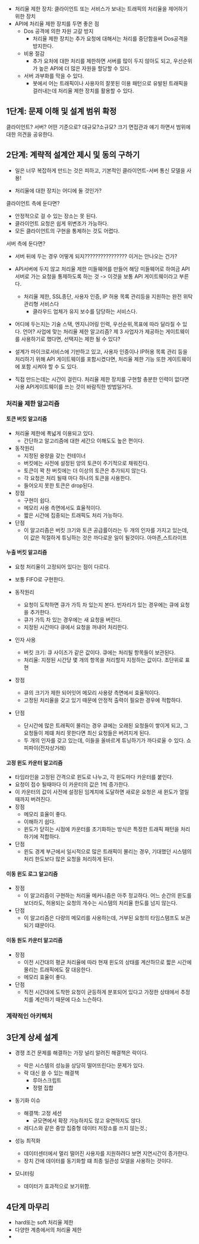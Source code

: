 - 처리율 제한 장치: 클라이언트 또는 서비스가 보내는 트래픽의 처리율을 제어하기 위한 장치
- API에 처리율 제한 장치를 두면 좋은 점
  - Dos 공격에 의한 자원 고갈 방지
    - 처리율 제한 장치는 추가 요청에 대해서는 처리를 중단함을써 Dos공격을 방지한다.
  - 비용 절감
    - 추가 요처에 대한 처리를 제한하면 서버를 많이 두지 않아도 되고, 우선순위가 높은 API에 더 많은 자원을 할당할 수 있다.
  - 서버 과부화를 막을 수 있다.
    - 봇에서 어는 트래픽이나 사용자의 잘못된 이용 패턴으로 유발된 트래픽을 걸러내는데 처리율 제한 장치를 활용할 수 있다.

## 1단계: 문제 이해 및 설계 범위 확정
클라이언트? 서버?
어떤 기준으로?
대규모?소규모? 크기
면접관과 얘기 하면서 범위에 대한 의견을 공유한다.

## 2단계: 계략적 설계안 제시 및 동의 구하기
* 일은 너무 복잡하게 만드는 것은 피하고, 기본적인 클라이언트-서버 통신 모델을 사용!

- 처리율에 대한 장치는 어디에 둘 것인가?

클라이언트 측에 둔다면?
- 안정적으로 걸 수 있는 장소는 못 된다.
- 클라이언트 요청은 쉽게 위변조가 가능하다.
- 모든 클라이언트의 구현을 통제하는 것도 어렵다.

서버 측에 둔다면?

- 서버 뒤에 두는 경우
어떻게 되지???????????????? 이거는 안나오는 건가?

- API서버에 두지 않고 처리율 제한 미들웨어를 만들어 해당 미들웨어로 하여금 API 서버로 가는 요청을 통제하도록 하는 것
  -> 이것을 보통 API 게이트웨이라고 부른다.
    - 처리율 제한, SSL종단, 사용자 인증, IP 허용 목록 관리등을 지원하는 완전 위탁관리형 서비스다
      - 클라우드 업체가 유지 보수를 담당하는 서비스다.

- 어디에 두는지는 기술 스택, 엔지니어링 인력, 우선순위,목표에 따라 달라질 수 있다. 
언어? 사업에 맞는 처리율 제한 알고리즘? 제 3 사업자가 제공하는 게이트웨이를 사용하기로 했다면, 선택지는 제한 될 수 있다? 

- 설계가 마이크로서비스에 기반하고 있고, 사용자 인증이나 IP허용 목록 관리 등을 처리하기 위해 API 게이트웨이를 포함시켰다면,
처리율 제한 기능 또한 게이트웨이에 포함 시켜야 할 수 도 있다.
- 직접 만드는데는 시간이 걸린다. 처리율 제한 장치를 구현할 충분한 인력이 없다면 사용 API게이트웨이를 쓰는 것이 바람직한 방법일거다.

### 처리율 제한 알고리즘
#### 토큰 버킷 알고리즘
  - 처리율 제한에 폭넓게 이용되고 있다.
    - 간단하고 알고리즘에 대한 세간으 이해도도 높은 편이다.
  - 동작원리
    - 지정된 용량을 갖는 컨테이너
    - 버킷에는 사전에 설정된 양의 토큰이 주기적으로 채워진다.
    - 토큰이 꽉 찬 버킷에는 더 이상의 토큰은 추가되지 않는다.
    - 각 요청은 처리 될때 마다 하나의 토큰을 사용한다.
    - 들어오지 못한 토큰은 drop된다.
  - 장점
    - 구현이 쉽다.
    - 메모리 사용 측면에서도 효율적이다.
    - 짧은 시간에 집중되는 트래픽도 처리 가능하다. 
  - 단점
    - 이 알고리즘은 버킷 크기와 토큰 공급률이라는 두 개의 인자를 가지고 있는데, 이 값은 적절하게 튜닝하는 것은 까다로운 일이 될것이다.
    아마존,스트라이프
#### 누출 버킷 알고리즘
  - 요청 처리율이 고정되어 있다는 점이 다르다.
  - 보통 FIFO로 구현한다.
  - 동작원리
    - 요청이 도착하면 큐가 가득 차 있는지 본다. 빈자리가 있는 경우에는 큐에 요청을 추가한다.
    - 큐가 가득 차 있는 경우에는 새 요청을 버린다.
    - 지정된 시간마다 큐에서 요청을 꺼내어 처리한다.
    
  - 인자 사용
    - 버킷 크기: 큐 사이즈가 같은 값이다. 큐에는 처리될 항목들이 보관된다.
    - 처리율: 지정된 시간당 몇 개의 항목을 처리할지 지정하는 값이다. 초단위로 표현
  - 장점
    - 큐의 크기가 제한 되어잇어 메모리 사용량 측면에서 효율적이다.
    - 고정된 처리율을 갖고 있기 때문에 안정적 출력이 필요한 경우에 적합하다.
  - 단점
    - 단시간에 많은 트래픽이 몰리는 경우 큐에는 오래된 요청들이 쌓이게 되고, 그 요청들이 제떄 처리 못한다면 최신 요청들은 버려지게 된다.
    - 두 개의 인자를 갖고 있는데, 이들을 올바르게 튜닝하기가 까다로울 수 있다.
    쇼피파이(전자상거래)
#### 고정 윈도 카운터 알고리즘
  - 타임라인을 고정된 간격으로 윈도로 나누고, 각 윈도마다 카운터를 붙인다.
  - 요청이 접수 될때마다 이 카운터의 값은 1씩 증가한다.
  - 이 카운터의 값이 사전에 설정된 임계치에 도달하면 새로운 요청은 새 윈도가 열릴 때까지 버려진다.
  - 장점
    - 메모리 효율이 좋다.
    - 이해하기 쉽다.
    - 윈도가 닫히는 시점에 카운터를 초기화하는 방식은 특정한 트래픽 패턴을 처리하기에 적합하다.
  - 단점
    - 윈도 경계 부근에서 일시적으로 많은 트래픽이 몰리는 경우, 기대했던 시스템의 처리 한도보다 많은 요청을 처리하게 된다.
#### 이동 윈도 로그 알고리즘
   - 장점
     - 이 알고리즘이 구현하는 처리율 메커니즘은 아주 정교하다. 어느 순간의 윈도를 보더라도, 허용되는 요청의 개수는 시스템의 처리율 한도를 넘지 않는다.
   - 단점
     - 이 알고리즘은 다량의 메모리를 사용하는데, 거부된 요청의 타임스탬프도 보관되기 떄문이다.
#### 이동 원도 카운터 알고리즘
   - 장점
     - 이전 시간대의 평균 처리율에 따라 현재 윈도의 상태를 계산하므로 짧은 시간에 몰리는 트래픽에도 잘 대응한다.
     - 메모리 효율이 좋다.
   - 단점
     - 직전 시간대에 도착한 요청이 균등하게 분포되어 있다고 가정한 상태에서 추정치를 계산하기 때문에 다소 느슨하다.


### 계략적인 아키텍처

## 3단계 상세 설계

- 경쟁 조건 문제를 해결하는 가장 널리 알려진 해결책은 락이다.
  - 락은 시스템의 성능을 상당히 떨어뜨린다는 문제가 있다.
  - 락 대신 쓸 수 있는 해결책
    - 루아스크립트
    - 정렬 집합
- 동기화 이슈
  - 해결책: 고정 세션
    - 규모면에서 확장 가능하지도 않고 유연하지도 않다.
  - 레디스와 같은 중앙 집중형 데이터 저장소를 쓰지 않는것.;

- 성능 최적화
  - 데이터센터에서 멀리 떨어진 사용자를 지원하려다 보면 지연시간이 증가한다.
  - 장치 간에 데이터를 동기화할 떄 최종 일관성 모델을 사용하는 것이다.

- 모니터링
  - 데이터가 효과적으로 보기위함.


## 4단계 마무리
 - hard또는 soft 처리율 제한
 - 다양한 계층에서의 처리율 제한
 - 

